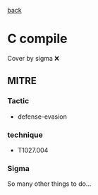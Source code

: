 [back](../index.md)
# C compile
Cover by sigma :x: 

## MITRE
### Tactic
  - defense-evasion

### technique
  - T1027.004

### Sigma

 So many other things to do...
